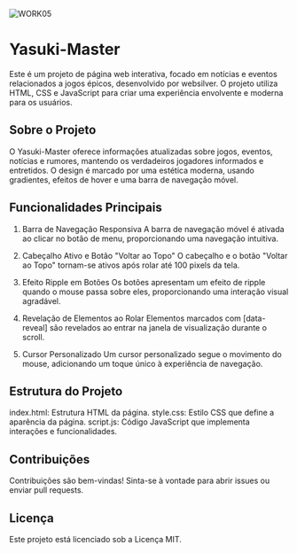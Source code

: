 ![WORK05](https://github.com/Livancli/YasukiMaster/assets/66133816/b469a8e3-d297-4cea-b36a-4fbd3ab4a62e)

# Yasuki-Master
Este é um projeto de página web interativa, focado em notícias e eventos relacionados a jogos épicos, desenvolvido por websilver. O projeto utiliza HTML, CSS e JavaScript para criar uma experiência envolvente e moderna para os usuários.

## Sobre o Projeto
O Yasuki-Master oferece informações atualizadas sobre jogos, eventos, notícias e rumores, mantendo os verdadeiros jogadores informados e entretidos. O design é marcado por uma estética moderna, usando gradientes, efeitos de hover e uma barra de navegação móvel.

## Funcionalidades Principais
1. Barra de Navegação Responsiva
A barra de navegação móvel é ativada ao clicar no botão de menu, proporcionando uma navegação intuitiva.

2. Cabeçalho Ativo e Botão "Voltar ao Topo"
O cabeçalho e o botão "Voltar ao Topo" tornam-se ativos após rolar até 100 pixels da tela.

3. Efeito Ripple em Botões
Os botões apresentam um efeito de ripple quando o mouse passa sobre eles, proporcionando uma interação visual agradável.

4. Revelação de Elementos ao Rolar
Elementos marcados com [data-reveal] são revelados ao entrar na janela de visualização durante o scroll.

5. Cursor Personalizado
Um cursor personalizado segue o movimento do mouse, adicionando um toque único à experiência de navegação.

## Estrutura do Projeto
index.html: Estrutura HTML da página.
style.css: Estilo CSS que define a aparência da página.
script.js: Código JavaScript que implementa interações e funcionalidades.

## Contribuições
Contribuições são bem-vindas! Sinta-se à vontade para abrir issues ou enviar pull requests.

## Licença
Este projeto está licenciado sob a Licença MIT.




